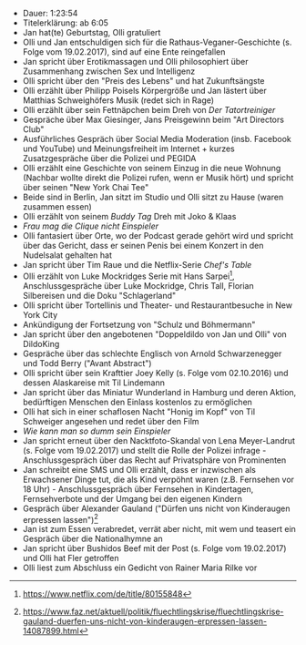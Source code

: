 - Dauer: 1:23:54
- Titelerklärung: ab 6:05
- Jan hat(te) Geburtstag, Olli gratuliert
- Olli und Jan entschuldigen sich für die Rathaus-Veganer-Geschichte (s. Folge vom 19.02.2017), sind auf eine Ente reingefallen
- Jan spricht über Erotikmassagen und Olli philosophiert über Zusammenhang zwischen Sex und Intelligenz
- Olli spricht über den "Preis des Lebens" und hat Zukunftsängste
- Olli erzählt über Philipp Poisels Körpergröße und Jan lästert über Matthias Schweighöfers Musik (redet sich in Rage)
- Olli erzählt über sein Fettnäpchen beim Dreh von *Der Tatortreiniger*
- Gespräche über Max Giesinger, Jans Preisgewinn beim "Art Directors Club"
- Ausführliches Gespräch über Social Media Moderation (insb. Facebook und YouTube) und Meinungsfreiheit im Internet + kurzes Zusatzgespräche über die Polizei und PEGIDA
- Olli erzählt eine Geschichte von seinem Einzug in die neue Wohnung (Nachbar wollte direkt die Polizei rufen, wenn er Musik hört) und spricht über seinen "New York Chai Tee"
- Beide sind in Berlin, Jan sitzt im Studio und Olli sitzt zu Hause (waren zusammen essen)
- Olli erzählt von seinem *Buddy Tag* Dreh mit Joko & Klaas
- *Frau mag die Clique nicht Einspieler*
- Olli fantasiert über Orte, wo der Podcast gerade gehört wird und spricht über das Gericht, dass er seinen Penis bei einem Konzert in den Nudelsalat gehalten hat
- Jan spricht über Tim Raue und die Netflix-Serie *Chef's Table*
- Olli erzählt von Luke Mockridges Serie mit Hans Sarpei[^1], Anschlussgespräche über Luke Mockridge, Chris Tall, Florian Silbereisen und die Doku "Schlagerland"
- Olli spricht über Tortellinis und Theater- und Restaurantbesuche in New York City
- Ankündigung der Fortsetzung von "Schulz und Böhmermann"
- Jan spricht über den angebotenen "Doppeldildo von Jan und Olli" von DildoKing
- Gespräche über das schlechte Englisch von Arnold Schwarzenegger und Todd Berry ("Avant Abstract")
- Olli spricht über sein Krafttier Joey Kelly (s. Folge vom 02.10.2016) und dessen Alaskareise mit Til Lindemann
- Jan spricht über das Miniatur Wunderland in Hamburg und deren Aktion, bedürftigen Menschen den Einlass kostenlos zu ermöglichen
- Olli hat sich in einer schaflosen Nacht "Honig im Kopf" von Til Schweiger angesehen und redet über den Film
- *Wie kann man so dumm sein Einspieler*
- Jan spricht erneut über den Nacktfoto-Skandal von Lena Meyer-Landrut (s. Folge vom 19.02.2017) und stellt die Rolle der Polizei infrage - Anschlussgespräch über das Recht auf Privatsphäre von Prominenten
- Jan schreibt eine SMS und Olli erzählt, dass er inzwischen als Erwachsener Dinge tut, die als Kind verpöhnt waren (z.B. Fernsehen vor 18 Uhr) - Anschlussgespräch über Fernsehen in Kindertagen, Fernsehverbote und der Umgang bei den eigenen Kindern
- Gespräch über Alexander Gauland ("Dürfen uns nicht von Kinderaugen erpressen lassen")[^2]
- Jan ist zum Essen verabredet, verrät aber nicht, mit wem und teasert ein Gespräch über die Nationalhymne an
- Jan spricht über Bushidos Beef mit der Post (s. Folge vom 19.02.2017) und Olli hat Fler getroffen
- Olli liest zum Abschluss ein Gedicht von Rainer Maria Rilke vor

[^1]: https://www.netflix.com/de/title/80155848
[^2]: https://www.faz.net/aktuell/politik/fluechtlingskrise/fluechtlingskrise-gauland-duerfen-uns-nicht-von-kinderaugen-erpressen-lassen-14087899.html
